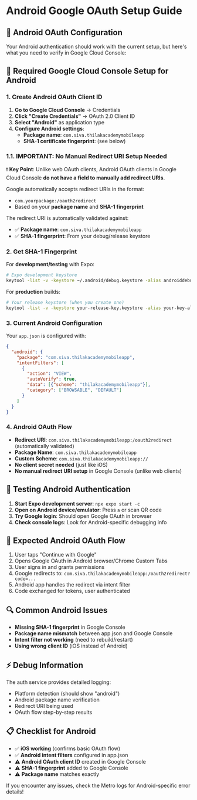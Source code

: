 # Android Google OAuth Setup Guide

## 🤖 Android OAuth Configuration

Your Android authentication should work with the current setup, but here's what you need to verify in Google Cloud Console:

## 🔧 Required Google Cloud Console Setup for Android

### 1. Create Android OAuth Client ID

1. **Go to Google Cloud Console** → Credentials
2. **Click "Create Credentials"** → OAuth 2.0 Client ID  
3. **Select "Android"** as application type
4. **Configure Android settings**:
   - **Package name**: `com.siva.thilakacademymobileapp`
   - **SHA-1 certificate fingerprint**: (see below)

### 1.1. IMPORTANT: No Manual Redirect URI Setup Needed

❗ **Key Point**: Unlike web OAuth clients, Android OAuth clients in Google Cloud Console **do not have a field to manually add redirect URIs**. 

Google automatically accepts redirect URIs in the format:
- `com.yourpackage:/oauth2redirect`
- Based on your **package name** and **SHA-1 fingerprint**

The redirect URI is automatically validated against:
- ✅ **Package name**: `com.siva.thilakacademymobileapp`
- ✅ **SHA-1 fingerprint**: From your debug/release keystore

### 2. Get SHA-1 Fingerprint

For **development/testing** with Expo:
```bash
# Expo development keystore
keytool -list -v -keystore ~/.android/debug.keystore -alias androiddebugkey -storepass android -keypass android
```

For **production** builds:
```bash
# Your release keystore (when you create one)
keytool -list -v -keystore your-release-key.keystore -alias your-key-alias
```

### 3. Current Android Configuration

Your `app.json` is configured with:
```json
{
  "android": {
    "package": "com.siva.thilakacademymobileapp",
    "intentFilters": [
      {
        "action": "VIEW",
        "autoVerify": true,
        "data": [{"scheme": "thilakacademymobileapp"}],
        "category": ["BROWSABLE", "DEFAULT"]
      }
    ]
  }
}
```

### 4. Android OAuth Flow

- **Redirect URI**: `com.siva.thilakacademymobileapp:/oauth2redirect` (automatically validated)
- **Package Name**: `com.siva.thilakacademymobileapp`  
- **Custom Scheme**: `com.siva.thilakacademymobileapp://`
- **No client secret needed** (just like iOS)
- **No manual redirect URI setup** in Google Console (unlike web clients)

## 🧪 Testing Android Authentication

1. **Start Expo development server**: `npx expo start -c`
2. **Open on Android device/emulator**: Press `a` or scan QR code
3. **Try Google login**: Should open Google OAuth in browser
4. **Check console logs**: Look for Android-specific debugging info

## 📱 Expected Android OAuth Flow

1. User taps "Continue with Google"
2. Opens Google OAuth in Android browser/Chrome Custom Tabs
3. User signs in and grants permissions  
4. Google redirects to: `com.siva.thilakacademymobileapp:/oauth2redirect?code=...`
5. Android app handles the redirect via intent filter
6. Code exchanged for tokens, user authenticated

## 🔍 Common Android Issues

- **Missing SHA-1 fingerprint** in Google Console
- **Package name mismatch** between app.json and Google Console
- **Intent filter not working** (need to rebuild/restart)
- **Using wrong client ID** (iOS instead of Android)

## ⚡ Debug Information

The auth service provides detailed logging:
- Platform detection (should show "android")
- Android package name verification  
- Redirect URI being used
- OAuth flow step-by-step results

## 📋 Checklist for Android

- ✅ **iOS working** (confirms basic OAuth flow)
- ✅ **Android intent filters** configured in app.json
- ⚠️ **Android OAuth client ID** created in Google Console
- ⚠️ **SHA-1 fingerprint** added to Google Console
- ⚠️ **Package name** matches exactly

If you encounter any issues, check the Metro logs for Android-specific error details!